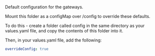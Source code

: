 Default configuration for the gateways.

Mount this folder as a configMap over /config to override these defaults.

To do this - create a folder called config in the same directory as your values.yaml file, and copy the contents of this folder into it.

Then, in your values.yaml file, add the following:

```yaml
overrideConfig: true
```